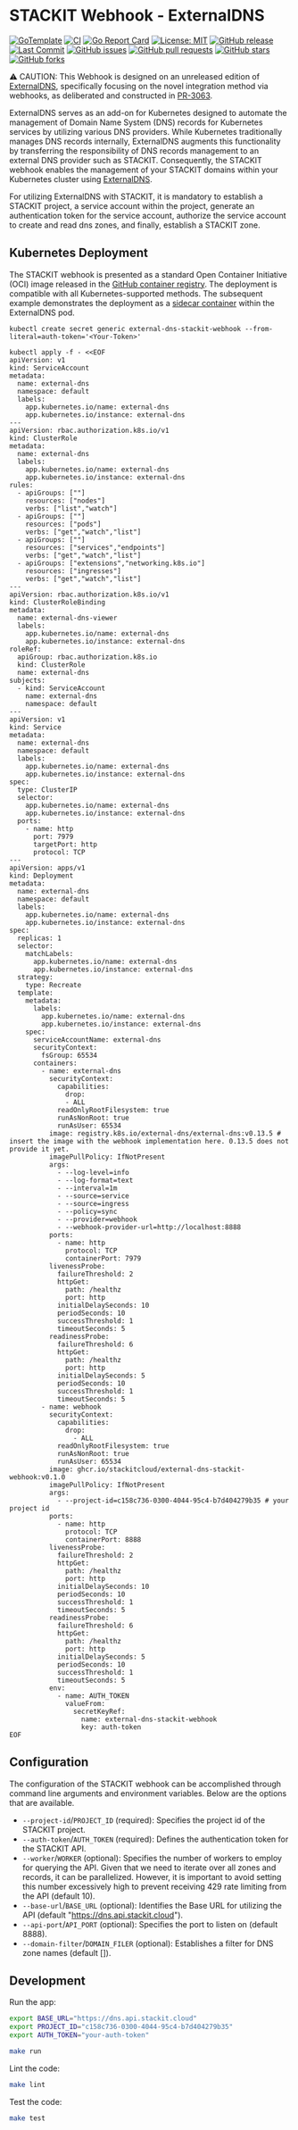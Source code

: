 # STACKIT Webhook - ExternalDNS

[![GoTemplate](https://img.shields.io/badge/go/template-black?logo=go)](https://github.com/golang-standards/project-layout)
[![CI](https://github.com/stackitcloud/external-dns-stackit-webhook/actions/workflows/main.yml/badge.svg)](https://github.com/stackitcloud/external-dns-stackit-webhook/actions/workflows/main.yml)
[![Go Report Card](https://goreportcard.com/badge/github.com/stackitcloud/external-dns-stackit-webhook)](https://goreportcard.com/report/github.com/stackitcloud/external-dns-stackit-webhook)
[![License: MIT](https://img.shields.io/badge/License-MIT-yellow.svg)](https://opensource.org/licenses/MIT)
[![GitHub release](https://img.shields.io/github/release/stackitcloud/external-dns-stackit-webhook.svg)](https://github.com/stackitcloud/external-dns-stackit-webhook/releases)
[![Last Commit](https://img.shields.io/github/last-commit/stackitcloud/external-dns-stackit-webhook/main.svg)](https://github.com/stackitcloud/external-dns-stackit-webhook/commits/main)
[![GitHub issues](https://img.shields.io/github/issues/stackitcloud/external-dns-stackit-webhook.svg)](https://github.com/stackitcloud/external-dns-stackit-webhook/issues)
[![GitHub pull requests](https://img.shields.io/github/issues-pr/stackitcloud/external-dns-stackit-webhook.svg)](https://github.com/stackitcloud/external-dns-stackit-webhook/pulls)
[![GitHub stars](https://img.shields.io/github/stars/stackitcloud/external-dns-stackit-webhook.svg?style=social&label=Star&maxAge=2592000)](https://github.com/stackitcloud/external-dns-stackit-webhook/stargazers)
[![GitHub forks](https://img.shields.io/github/forks/stackitcloud/external-dns-stackit-webhook.svg?style=social&label=Fork&maxAge=2592000)](https://github.com/stackitcloud/external-dns-stackit-webhook/network)

⚠️ CAUTION: This Webhook is designed on an unreleased edition of 
[ExternalDNS](https://github.com/kubernetes-sigs/external-dns), specifically focusing on the novel integration 
method via webhooks, as deliberated and constructed 
in [PR-3063](https://github.com/kubernetes-sigs/external-dns/pull/3063).

ExternalDNS serves as an add-on for Kubernetes designed to automate the management of Domain Name System (DNS) 
records for Kubernetes services by utilizing various DNS providers. While Kubernetes traditionally manages DNS 
records internally, ExternalDNS augments this functionality by transferring the responsibility of DNS records 
management to an external DNS provider such as STACKIT. Consequently, the STACKIT webhook enables the management 
of your STACKIT domains within your Kubernetes cluster using 
[ExternalDNS](https://github.com/kubernetes-sigs/external-dns).

For utilizing ExternalDNS with STACKIT, it is mandatory to establish a STACKIT project, a service account 
within the project, generate an authentication token for the service account, authorize the service account 
to create and read dns zones, and finally, establish a STACKIT zone.

## Kubernetes Deployment
The STACKIT webhook is presented as a standard Open Container Initiative (OCI) image released in the 
[GitHub container registry](https://github.com/stackitcloud/external-dns-stackit-webhook/pkgs/container/external-dns-stackit-webhook). 
The deployment is compatible with all Kubernetes-supported methods. The subsequent example 
demonstrates the deployment as a 
[sidecar container](https://kubernetes.io/docs/concepts/workloads/pods/#workload-resources-for-managing-pods) 
within the ExternalDNS pod.

```shell 
kubectl create secret generic external-dns-stackit-webhook --from-literal=auth-token='<Your-Token>'

kubectl apply -f - <<EOF
apiVersion: v1
kind: ServiceAccount
metadata:
  name: external-dns
  namespace: default
  labels:
    app.kubernetes.io/name: external-dns
    app.kubernetes.io/instance: external-dns
---
apiVersion: rbac.authorization.k8s.io/v1
kind: ClusterRole
metadata:
  name: external-dns
  labels:
    app.kubernetes.io/name: external-dns
    app.kubernetes.io/instance: external-dns
rules:
  - apiGroups: [""]
    resources: ["nodes"]
    verbs: ["list","watch"]
  - apiGroups: [""]
    resources: ["pods"]
    verbs: ["get","watch","list"]
  - apiGroups: [""]
    resources: ["services","endpoints"]
    verbs: ["get","watch","list"]
  - apiGroups: ["extensions","networking.k8s.io"]
    resources: ["ingresses"]
    verbs: ["get","watch","list"]
---
apiVersion: rbac.authorization.k8s.io/v1
kind: ClusterRoleBinding
metadata:
  name: external-dns-viewer
  labels:
    app.kubernetes.io/name: external-dns
    app.kubernetes.io/instance: external-dns
roleRef:
  apiGroup: rbac.authorization.k8s.io
  kind: ClusterRole
  name: external-dns
subjects:
  - kind: ServiceAccount
    name: external-dns
    namespace: default
---
apiVersion: v1
kind: Service
metadata:
  name: external-dns
  namespace: default
  labels:
    app.kubernetes.io/name: external-dns
    app.kubernetes.io/instance: external-dns
spec:
  type: ClusterIP
  selector:
    app.kubernetes.io/name: external-dns
    app.kubernetes.io/instance: external-dns
  ports:
    - name: http
      port: 7979
      targetPort: http
      protocol: TCP
---
apiVersion: apps/v1
kind: Deployment
metadata:
  name: external-dns
  namespace: default
  labels:
    app.kubernetes.io/name: external-dns
    app.kubernetes.io/instance: external-dns
spec:
  replicas: 1
  selector:
    matchLabels:
      app.kubernetes.io/name: external-dns
      app.kubernetes.io/instance: external-dns
  strategy:
    type: Recreate
  template:
    metadata:
      labels:
        app.kubernetes.io/name: external-dns
        app.kubernetes.io/instance: external-dns
    spec:
      serviceAccountName: external-dns
      securityContext:
        fsGroup: 65534
      containers:
        - name: external-dns
          securityContext:
            capabilities:
              drop:
              - ALL
            readOnlyRootFilesystem: true
            runAsNonRoot: true
            runAsUser: 65534
          image: registry.k8s.io/external-dns/external-dns:v0.13.5 # insert the image with the webhook implementation here. 0.13.5 does not provide it yet.
          imagePullPolicy: IfNotPresent
          args:
            - --log-level=info
            - --log-format=text
            - --interval=1m
            - --source=service
            - --source=ingress
            - --policy=sync
            - --provider=webhook
            - --webhook-provider-url=http://localhost:8888
          ports:
            - name: http
              protocol: TCP
              containerPort: 7979
          livenessProbe:
            failureThreshold: 2
            httpGet:
              path: /healthz
              port: http
            initialDelaySeconds: 10
            periodSeconds: 10
            successThreshold: 1
            timeoutSeconds: 5
          readinessProbe:
            failureThreshold: 6
            httpGet:
              path: /healthz
              port: http
            initialDelaySeconds: 5
            periodSeconds: 10
            successThreshold: 1
            timeoutSeconds: 5
        - name: webhook
          securityContext:
            capabilities:
              drop:
                - ALL
            readOnlyRootFilesystem: true
            runAsNonRoot: true
            runAsUser: 65534
          image: ghcr.io/stackitcloud/external-dns-stackit-webhook:v0.1.0
          imagePullPolicy: IfNotPresent
          args:
            - --project-id=c158c736-0300-4044-95c4-b7d404279b35 # your project id
          ports:
            - name: http
              protocol: TCP
              containerPort: 8888
          livenessProbe:
            failureThreshold: 2
            httpGet:
              path: /healthz
              port: http
            initialDelaySeconds: 10
            periodSeconds: 10
            successThreshold: 1
            timeoutSeconds: 5
          readinessProbe:
            failureThreshold: 6
            httpGet:
              path: /healthz
              port: http
            initialDelaySeconds: 5
            periodSeconds: 10
            successThreshold: 1
            timeoutSeconds: 5
          env:
            - name: AUTH_TOKEN
              valueFrom:
                secretKeyRef:
                  name: external-dns-stackit-webhook
                  key: auth-token
EOF
```

## Configuration
The configuration of the STACKIT webhook can be accomplished through command line arguments and environment variables. 
Below are the options that are available.
- `--project-id`/`PROJECT_ID` (required): Specifies the project id of the STACKIT project.
- `--auth-token`/`AUTH_TOKEN` (required): Defines the authentication token for the STACKIT API.
- `--worker`/`WORKER`  (optional): Specifies the number of workers to employ for querying the API. Given that we 
need to iterate over all zones and records, it can be parallelized. However, it is important to avoid 
setting this number excessively high to prevent receiving 429 rate limiting from the API (default 10).
- `--base-url`/`BASE_URL` (optional): Identifies the Base URL for utilizing the API (default "https://dns.api.stackit.cloud").
- `--api-port`/`API_PORT` (optional): Specifies the port to listen on (default 8888).
- `--domain-filter`/`DOMAIN_FILER` (optional): Establishes a filter for DNS zone names (default []).

## Development
Run the app:
```bash
export BASE_URL="https://dns.api.stackit.cloud"
export PROJECT_ID="c158c736-0300-4044-95c4-b7d404279b35"
export AUTH_TOKEN="your-auth-token"

make run
```

Lint the code:
```bash
make lint
```

Test the code:
```bash
make test
```
